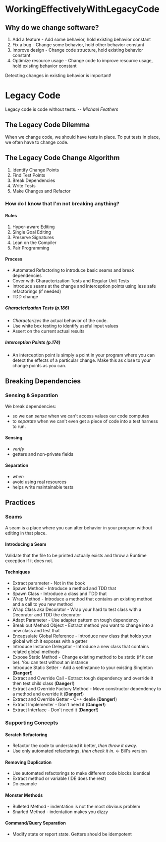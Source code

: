 WorkingEffectivelyWithLegacyCode
================================

## Why do we change software?
1. Add a feature - Add some behavior, hold existing behavior constant
1. Fix a bug - Change some behavior, hold other behavior constant
1. Improve design - Change code structure, hold existing behavior constant
1. Optimize resource usage - Change code to improve resource usage, hold existing behavior constant

Detecting changes in existing behavior is important!

# Legacy Code
Legacy code is code without tests. -- *Michael Feathers*

## The Legacy Code Dilemma
When we change code, we should have tests in place. To put tests in place, we often have to change code.

## The Legacy Code Change Algorithm
1. Identify Change Points
1. Find Test Points
1. Break Dependencies
1. Write Tests
1. Make Changes and Refactor

### How do I know that I'm not breaking anything?

#### Rules
1. Hyper-aware Editing
1. Single Goal Editing
1. Preserve Signatures
1. Lean on the Compiler
1. Pair Programming

#### Process
* Automated Refactoring to introduce basic seams and break dependencies
* Cover with Characterization Tests and Regular Unit Tests
* Introduce seams at the change and interception points using less safe refactorings (if needed)
* TDD change

##### Characterization Tests (p.186)
* *Characterizes* the actual behavior of the code.
* Use white box testing to identify useful input values
* Assert on the current actual results

##### Interception Points (p.174)
* An interception point is simply a point in your program where you can detect the effects of a particular change. Make this as close to your change points as you can.

## Breaking Dependencies
### Sensing & Separation

We break dependencies:
 * so we can *sense* when we can't access values our code computes
 * to *separate* when we can't even get a piece of code into a test harness to run.

#### Sensing
 * *verify*
 * getters and non-private fields

#### Separation
 * *when*
 * avoid using real resources
 * helps write maintainable tests

## Practices
### Seams
A seam is a place where you can alter behavior in your program without editing in that place.

#### Introducing a Seam
Validate that the file to be printed actually exists and throw a Runtime exception if it does not.

#### Techniques
 * Extract parameter - Not in the book
 * Spawn Method - Introduce a method and TDD that
 * Spawn Class - Introduce a class and TDD that
 * Wrap Method - Introduce a method that contains an existing method and a call to you new method
 * Wrap Class aka Decorator - Wrap your hard to test class with a Decorator and TDD the decorator
 * Adapt Parameter - Use adapter pattern on tough dependency
 * Break out Method Object - Extract method you want to change into a new class and test that
 * Encapsulate Global Reference - Introduce new class that holds your global which it exposes with a getter
 * Introduce Instance Delegator - Introduce a new class that contains related global methods
 * Expose Static Method - Change existing method to be static (if it can be). You can test without an instance
 * Introduce Static Setter - Add a setInstance to your existing Singleton (**Danger!**)
 * Extract and Override Call - Extract tough dependency and override it then test child class (**Danger!**)
 * Extract and Override Factory Method - Move constructor dependency to a method and override it (**Danger!**)
 * Extract and Override Getter - C++ dealie (**Danger!**)
 * Extract Implementer - Don't need it (**Danger!**)
 * Extract Interface - Don't need it (**Danger!**)

### Supporting Concepts

#### Scratch Refactoring
* Refactor the code to understand it better, *then throw it away*.
* Use only automated refactorings, *then check it in*. <- Bill's version

#### Removing Duplication
* Use automated refactorings to make different code blocks identical
* Extract method or variable (IDE does the rest)
* Do example

#### Monster Methods
* Bulleted Method - indentation is not the most obvious problem
* Snarled Method - indentation makes you dizzy

#### Command/Query Separation
* Modify state or report state. Getters should be idempotent


